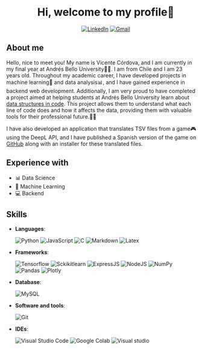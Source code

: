 <div id="user-content-toc">
<ul align="center">
    <summary><h1 style="display: inline-block">Hi, welcome to my profile👋</h1></summary>
    <a href="https://www.linkedin.com/in/vicente-gabriel-c%C3%B3rdova-castillo-982564224/" target="_blank"><img src="https://img.shields.io/badge/LinkedIn-%230077B5.svg?&style=flat-square&logo=linkedin&logoColor=white" alt="LinkedIn"></a>
    <a href="mailto:vgcordovacastillo@gmail.com" target="_blank"><img src="https://img.shields.io/badge/Gmail-%23E4405F.svg?&style=flat-square&logo=gmail&logoColor=white" alt="Gmail"></a>
  </ul>
</div>

  ## About me
<p>
Hello, nice to meet you! My name is Vicente Córdova, and I am currently in my final year at Andrés Bello University👨‍🎓. I am from Chile and I am 23 years old. Throughout my academic career, I have developed projects in machine learning🤖 and data analysis📊, and I have gained experience in backend web development. Additionally, I am very proud to have completed a project aimed at helping students at Andrés Bello University learn about <a href="https://doi.org/10.60483/UNAB/EJTDDS">data structures in code</a>. This project allows them to understand what each line of code does and how it affects the data, providing them with valuable tools for their professional future.📝💡

I have also developed an application that translates TSV files from a game🎮 using the DeepL API, and I have published a Spanish version of the game on <a href="https://github.com/Ublyudok-kun/DAL_FANSUB">GitHub</a> along with an installer for these translated files.
 </p>
  
  
## Experience with
  - 📊 Data Science
  - 🤖 Machine Learning
  - 💻 Backend


## Skills
- **Languages**:
  
  ![Python](https://img.shields.io/badge/Python%20-%2314354C.svg?style=for-the-badge&logo=python&logoColor=white)
  ![JavaScript](https://img.shields.io/badge/JavaScript%20-%23F7DF1E.svg?style=for-the-badge&logo=javascript&logoColor=black)
  ![C](https://img.shields.io/badge/C%20-%232370ED.svg?style=for-the-badge&logo=c&logoColor=white)
  ![Markdown](https://img.shields.io/badge/Markdown-000000?style=for-the-badge&logo=markdown&logoColor=white)
  ![Latex](https://camo.githubusercontent.com/e9e239179df81c16fe006b23767d5c02f39b567ee48659832a5ce29089dd986c/68747470733a2f2f696d672e736869656c64732e696f2f62616467652f6c617465782d2532333030383038302e7376673f7374796c653d666f722d7468652d6261646765266c6f676f3d6c61746578266c6f676f436f6c6f723d7768697465)

- **Frameworks**:

  ![Tensorflow](https://img.shields.io/badge/TensorFlow-FF6F00?style=for-the-badge&logo=tensorflow&logoColor=white)
  ![Sckikitlearn](https://camo.githubusercontent.com/d7eb681a1d19819ff9caeee4e3b0b1748da0b97af47e2084ca3d5e8302aec8a9/68747470733a2f2f696d672e736869656c64732e696f2f62616467652f7363696b69742d2d6c6561726e2d2532334637393331452e7376673f7374796c653d666f722d7468652d6261646765266c6f676f3d7363696b69742d6c6561726e266c6f676f436f6c6f723d7768697465)
  ![ExpressJS](https://img.shields.io/badge/Express.js-404D59?style=for-the-badge)
  ![NodeJS](https://img.shields.io/badge/Node.js-43853D?style=for-the-badge&logo=node.js&logoColor=white)
  ![NumPy](https://camo.githubusercontent.com/6631ab3e404c95feff2366126736bf6b3759e4be11357ea07405a3527b9a3138/68747470733a2f2f696d672e736869656c64732e696f2f62616467652f6e756d70792d2532333031333234332e7376673f7374796c653d666f722d7468652d6261646765266c6f676f3d6e756d7079266c6f676f436f6c6f723d7768697465)
  ![Pandas](https://camo.githubusercontent.com/05cab52d05663cecbe47a23ca71075ba81b9080dd50561d0f76eb46e902cfef8/68747470733a2f2f696d672e736869656c64732e696f2f62616467652f70616e6461732d2532333135303435382e7376673f7374796c653d666f722d7468652d6261646765266c6f676f3d70616e646173266c6f676f436f6c6f723d7768697465)
  ![Plotly](https://camo.githubusercontent.com/aa75110b55a9a92cbd52247213d7456332fa0bd9eef2181b05d4eedc4d817ce6/68747470733a2f2f696d672e736869656c64732e696f2f62616467652f506c6f746c792d2532333346344637352e7376673f7374796c653d666f722d7468652d6261646765266c6f676f3d706c6f746c79266c6f676f436f6c6f723d7768697465)
  
- **Database**:
  
    ![MySQL](https://img.shields.io/badge/MySQL-00000F?style=for-the-badge&logo=mysql&logoColor=white)

- **Software and tools**:

  ![Git](https://img.shields.io/badge/git-%23F05033.svg?style=for-the-badge&logo=git&logoColor=white)

- **IDEs**:
  
  ![Visual Studio Code](https://img.shields.io/badge/Visual%20Studio%20Code-0078d7.svg?style=for-the-badge&logo=visual-studio-code&logoColor=white)
  ![Google Colab](https://camo.githubusercontent.com/c044ae9d0419850e7f2385c22ea5de56e101e6a616789bd35d2d8fa137a63642/68747470733a2f2f696d672e736869656c64732e696f2f62616467652f6a7570797465722d2532334641304630302e7376673f7374796c653d666f722d7468652d6261646765266c6f676f3d6a757079746572266c6f676f436f6c6f723d7768697465)
  ![Visual studio](https://img.shields.io/badge/Visual_Studio-5C2D91?style=for-the-badge&logo=visual%20studio&logoColor=white)



<!--
**Choviics/Choviics** is a ✨ _special_ ✨ repository because its `README.md` (this file) appears on your GitHub profile.

Here are some ideas to get you started:

- 🔭 I’m currently working on ...
- 🌱 I’m currently learning ...
- 👯 I’m looking to collaborate on ...
- 🤔 I’m looking for help with ...
- 💬 Ask me about ...
- 📫 How to reach me: ...
- 😄 Pronouns: ...
- ⚡ Fun fact: ...
-->

